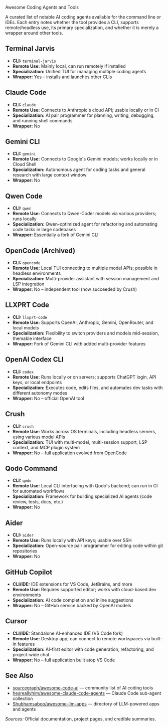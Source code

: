  Awesome Coding Agents and Tools

A curated list of notable AI coding agents available for the command line or IDEs. Each entry notes whether the tool provides a CLI, supports remote/headless use, its primary specialization, and whether it is merely a wrapper around other tools.

## Terminal Jarvis
- **CLI:** `terminal-jarvis`
- **Remote Use:** Mainly local, can run remotely if installed
- **Specialization:** Unified TUI for managing multiple coding agents
- **Wrapper:** Yes – installs and launches other CLIs

## Claude Code
- **CLI:** `claude`
- **Remote Use:** Connects to Anthropic's cloud API; usable locally or in CI
- **Specialization:** AI pair programmer for planning, writing, debugging, and running shell commands
- **Wrapper:** No

## Gemini CLI
- **CLI:** `gemini`
- **Remote Use:** Connects to Google's Gemini models; works locally or in Cloud Shell
- **Specialization:** Autonomous agent for coding tasks and general research with large context window
- **Wrapper:** No

## Qwen Code
- **CLI:** `qwen`
- **Remote Use:** Connects to Qwen-Coder models via various providers; runs locally
- **Specialization:** Qwen-optimized agent for refactoring and automating code tasks in large codebases
- **Wrapper:** Essentially a fork of Gemini CLI

## OpenCode (Archived)
- **CLI:** `opencode`
- **Remote Use:** Local TUI connecting to multiple model APIs; possible in headless environments
- **Specialization:** Multi-provider assistant with session management and LSP integration
- **Wrapper:** No – independent tool (now succeeded by Crush)

## LLXPRT Code
- **CLI:** `llxprt-code`
- **Remote Use:** Supports OpenAI, Anthropic, Gemini, OpenRouter, and local models
- **Specialization:** Flexibility to switch providers and models mid-session, themable interface
- **Wrapper:** Fork of Gemini CLI with added multi-provider features

## OpenAI Codex CLI
- **CLI:** `codex`
- **Remote Use:** Runs locally or on servers; supports ChatGPT login, API keys, or local endpoints
- **Specialization:** Executes code, edits files, and automates dev tasks with different autonomy modes
- **Wrapper:** No – official OpenAI tool

## Crush
- **CLI:** `crush`
- **Remote Use:** Works across OS terminals, including headless servers, using various model APIs
- **Specialization:** TUI with multi-model, multi-session support, LSP context, and MCP plugin system
- **Wrapper:** No – full application evolved from OpenCode

## Qodo Command
- **CLI:** `qodo`
- **Remote Use:** Local CLI interfacing with Qodo's backend; can run in CI for automated workflows
- **Specialization:** Framework for building specialized AI agents (code review, tests, docs, etc.)
- **Wrapper:** No

## Aider
- **CLI:** `aider`
- **Remote Use:** Runs locally with API keys; usable over SSH
- **Specialization:** Open-source pair programmer for editing code within git repositories
- **Wrapper:** No

## GitHub Copilot
- **CLI/IDE:** IDE extensions for VS Code, JetBrains, and more
- **Remote Use:** Requires supported editor; works with cloud-based dev environments
- **Specialization:** AI code completion and inline suggestions
- **Wrapper:** No – GitHub service backed by OpenAI models

## Cursor
- **CLI/IDE:** Standalone AI-enhanced IDE (VS Code fork)
- **Remote Use:** Desktop app; can connect to remote workspaces via built-in features
- **Specialization:** AI-first editor with code generation, refactoring, and project-wide chat
- **Wrapper:** No – full application built atop VS Code

## See Also
- [sourcegraph/awesome-code-ai](https://github.com/sourcegraph/awesome-code-ai) — community list of AI coding tools
- [hesreallyhim/awesome-claude-code-agents](https://github.com/hesreallyhim/awesome-claude-code-agents) — Claude Code sub-agent collection
- [Shubhamsaboo/awesome-llm-apps](https://github.com/Shubhamsaboo/awesome-llm-apps) — directory of LLM-powered apps and agents

*Sources:* Official documentation, project pages, and credible summaries.

